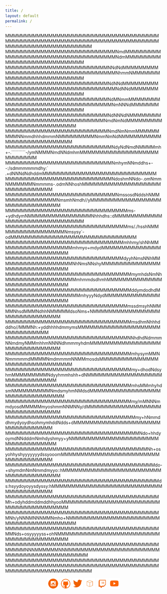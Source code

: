```yaml
---
title: /
layout: default
permalink: /
---
```

<p>
MMMMMMMMMMMMMMMMMMMMMMMMMMMMMMMMMMMMMMMMMMMMMMMMMMMMMMMMMMMMMMMMMMMMMMMMMMMMMMMMMMMMMMMMMMMMMMMMMMMM
MMMMMMMMMMMMMMMMMMMMMMMMMMMMNmdMMMMMMMMMMMMMMMMMMMMMMMMMMMMMMMMMMMMMNdmMMMMMMMMMMMMMMMMMMMMMMMMMMMMM
MMMMMMMMMMMMMMMMMMMMMMMMMMNNdNdMMMMMMMMMMMMMMMMMMMMMMMMMMMMMMMMMMMMMNhmmNMMMMMMMMMMMMMMMMMMMMMMMMMMM
MMMMMMMMMMMMMMMMMMMMMMMMMMNdNNdMMMMMMMMMMMMMMMMMMMMMMMMMMMMMMMMMMMMMNdNNdMMMMMMMMMMMMMMMMMMMMMMMMMMM
MMMMMMMMMMMMMMMMMMMMMMMMMMNdMNmmMMMMMMMMMMMMMMMMMMMMMMMMMMMMMMMMMMMNmNNNdMMMMMMMMMMMMMMMMMMMMMMMMMMM
MMMMMMMMMMMMMMMMMMMMMMMMMMNdNNNdNMMMMMMMMMMMMMMMMMMMMMMMMMMMMMMMMMNmdNmNdMMMMMMMMMMMMMMMMMMMMMMMMMMM
MMMMMMMMMMMMMMMMMMMMMMMMMMNmdNmNmmMMMMMMMMMNNmmdhhhdmmmNMMMMMMMMMNmmNmNdNMMMMMMMMMMMMMMMMMMMMMMMMMMM
MMMMMMMMMMMMMMMMMMMMMMMMMMMNdyNdNmdNMMMMmh+-.``````````-/ymNMMMNmdNNdmhmMMMMMMMMMMMMMMMMMMMMMMMMMMMM
MMMMMMMMMMMMMMMMMMMMMMMMMMMNmhymNNmddhs+--:/sdmmmmmmdhy:` .+dNNNdNdhddmMMMMMMMMMMMMMMMMMMMMMMMMMMMMM
MMMMMMMMMMMMMMMMMMMMMMMMMMMNdoshmNNdo-.omNmmNMMMMMMNmmmms-.odmNNhoshMMMMMMMMMMMMMMMMMMMMMMMMMMMMMMMM
MMMMMMMMMMMMMMMMMMMMMMMMMMMMNmssosdNddshNMMMMMMMMMMMMMMMNmsmhNmdh//yMMMMMMMMMMMMMMMMMMMMMMMMMMMMMMMM
MMMMMMMMMMMMMMMMMMMMMMMMMMMMMMMms-+ydhdymNMMMMMMMMMMMMMMMMNhhhdhs::dMMMMMMMMMMMMMMMMMMMMMMMMMMMMMMMM
MMMMMMMMMMMMMMMMMMMMMMMMMMMMMMMms/./hsshNMMMMMMMMMMMMMMMMMNmsysy`-odMMMMMMMMMMMMMMMMMMMMMMMMMMMMMMMM
MMMMMMMMMMMMMMMMMMMMMMMMMMMMMMmhhmy/shNhMMMMMMMMMMMMMMMMMMMmhmyo+mdydMMMMMMMMMMMMMMMMMMMMMMMMMMMMMMM
MMMMMMMMMMMMMMMMMMMMMMMMMMMMMMdyyhNmsNNhMMMMMMMMMMMMMMMMMMMNhNmsNNshyMMMMMMMMMMMMMMMMMMMMMMMMMMMMMMM
MMMMMMMMMMMMMMMMMMMMMMMMMMMMMMMMmymhdsNmNhMMMMMMMMMMMMMMMMMMmhmmdsdhmhMMMMMMMMMMMMMMMMMMMMMMMMMMMMMM
MMMMMMMMMMMMMMMMMMMMMMMMMMMMMMMMddymdodhdMMMMMMMMMMMMMMMMMMMMmhyyyNdydMMMMMMMMMMMMMMMMMMMMMMMMMMMMMM
MMMMMMMMMMMMMMMMMMMMMMMMMMMMMMMmssdmsyhNMMMMNhsdMMMNdhhNMMMMMdsoNms+NMMMMMMMMMMMMMMMMMMMMMMMMMMMMMMM
MMMMMMMMMMMMMMMMMMMMMMMMMMMMMMMMmsdhmNhhhdddho//MMMNh:+yddhhhhdmmymsMMMMMMMMMMMMMMMMMMMMMMMMMMMMMMMM
MMMMMMMMMMMMMMMMMMMMMMMMMMMMMMMNNhdhdNdmmmNNmdmyNMMmhhmNNNNdhmmmyhdmMMMMMMMMMMMMMMMMMMMMMMMMMMMMMMMM
MMMMMMMMMMMMMMMMMMMMMMMMMMMMMMMMmhysymMMNNmmmmmdMMMMNmdmmmmNNMMmosdsMMMMMMMMMMMMMMMMMMMMMMMMMMMMMMMM
MMMMMMMMMMMMMMMMMMMMMMMMMMMMMMMMmy+dhodNdsyhmMMMMMMMMMNdyyhmmhshh+dNMMMMMMMMMMMMMMMMMMMMMMMMMMMMMMMM
MMMMMMMMMMMMMMMMMMMMMMMMMMMMMMMMmhsMMmhyhdsmNMMMMMMMMMNmdsmyhmNMdsdMMMMMMMMMMMMMMMMMMMMMMMMMMMMMMMMM
MMMMMMMMMMMMMMMMMMMMMMMMMMMMMMMMmy/mMNNNmmdyosdMMMMMmyoshmmNNMNNy/dMMMMMMMMMMMMMMMMMMMMMMMMMMMMMMMMM
MMMMMMMMMMMMMMMMMMMMMMMMMMMMMMMMMmy+hNmmddhmydyoydhsohmymhddNdds+dMMMMMMMMMMMMMMMMMMMMMMMMMMMMMMMMMM
MMMMMMMMMMMMMMMMMMMMMMMMMMMMMMMMMMNdo+hhdyoymdNNdddmNmhdyshmyy+yNMMMMMMMMMMMMMMMMMMMMMMMMMMMMMMMMMMM
MMMMMMMMMMMMMMMMMMMMMMMMMMMMMMMMMMMMNh+osyohhyshyyyyyyydssyooomMMMMMMMMMMMMMMMMMMMMMMMMMMMMMMMMMMMMM
MMMMMMMMMMMMMMMMMMMMMMMMMMMMMMMMMMMMMMdo-+shymdmNmNmmdmyyo::hMMMMMMMMMMMMMMMMMMMMMMMMMMMMMMMMMMMMMMM
MMMMMMMMMMMMMMMMMMMMMMMMMMMMMMMMMMMMMMMds:hsyydoyoyysdyssy:hMMMMMMMMMMMMMMMMMMMMMMMMMMMMMMMMMMMMMMMM
MMMMMMMMMMMMMMMMMMMMMMMMMMMMMMMMMMMMMMMMh+odyhddmddmddhhyooMMMMMMMMMMMMMMMMMMMMMMMMMMMMMMMMMMMMMMMMM
MMMMMMMMMMMMMMMMMMMMMMMMMMMMMMMMMMMMMMMMNh/yNNNMNNNMMNmho+NMMMMMMMMMMMMMMMMMMMMMMMMMMMMMMMMMMMMMMMMM
MMMMMMMMMMMMMMMMMMMMMMMMMMMMMMMMMMMMMMMMMNds+osyyyyyss+ohNMMMMMMMMMMMMMMMMMMMMMMMMMMMMMMMMMMMMMMMMMM
MMMMMMMMMMMMMMMMMMMMMMMMMMMMMMMMMMMMMMMMMMMMNNNMMMMMMNNMMMMMMMMMMMMMMMMMMMMMMMMMMMMMMMMMMMMMMMMMMMMM
MMMMMMMMMMMMMMMMMMMMMMMMMMMMMMMMMMMMMMMMMMMMMMMMMMMMMMMMMMMMMMMMMMMMMMMMMMMMMMMMMMMMMMMMMMMMMMMMMMMM   
</p>
<p style="text-align:center">
<a style="display:inline" target="new" href="https://www.instagram.com/iamscarecrow17/"><img src="./img/Social_Icons/insta.png"  width="7%" height=auto alt="insta"></a>   <a style="display:inline" target="new" href="https://github.com/0x5c4r3"><img style="display:inline" src="./img/Social_Icons/github.png"  width="7%" height=auto alt="github"></a>   <a style="display:inline" target="new" href="https://twitter.com/iamscarecrow1"><img style="display:inline" src="./img/Social_Icons/twitter.png"  width="7%" height=auto alt="twitter"></a>   <a style="display:inline" target="new" href="https://www.hackthebox.eu/home/users/profile/144238"><img style="display:inline" src="./img/Social_Icons/htb.png"  width="7%" height=auto alt="htb"></a>   <a style="display:inline" target="new" href="https://www.twitch.tv/iamscarecrow17"><img style="display:inline" src="./img/Social_Icons/twitch.png" width="7%" height=auto alt="twitch"></a>   <a style="display:inline" target="new" href="https://www.youtube.com/channel/UCcYc_cJZDhYXPm2hpM7ZqwA"><img style="display:inline" src="./img/Social_Icons/youtube.png"  width="7%" height=auto alt="youtube"></a>
</p>
